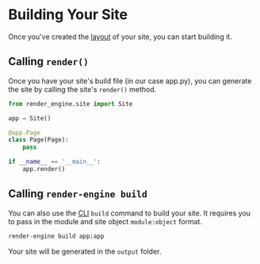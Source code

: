# Building Your Site

Once you've created the [layout](layout.md) of your site, you can start building it.

## Calling `render()`

Once you have your site's build file (in our case app.py), you can generate the site by calling the site's `render()` method.

```app.py
from render_engine.site import Site

app = Site()

@app.Page
class Page(Page):
    pass

if __name__ == '__main__':
    app.render()
```

## Calling `render-engine build`

You can also use the [CLI](../cli.md#building-your-site-with-render-engine-build) `build` command to build your site. It requires you to pass in the module and site object `module:object` format.

```bash
render-engine build app:app
```

Your site will be generated in the `output` folder.
